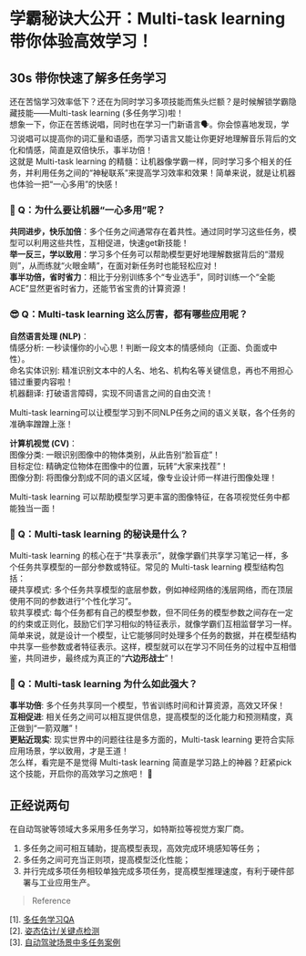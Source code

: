 # 学霸秘诀大公开：Multi-task learning 带你体验高效学习！
## 30s 带你快速了解多任务学习
还在苦恼学习效率低下？还在为同时学习多项技能而焦头烂额？是时候解锁学霸隐藏技能——Multi-task learning (多任务学习)啦！\
想象一下，你正在苦练说唱，同时也在学习一门新语言🗣️。你会惊喜地发现，学习说唱可以提高你的词汇量和语感，而学习语言又能让你更好地理解音乐背后的文化和情感，简直是双倍快乐，事半功倍！\
这就是 Multi-task learning 的精髓：让机器像学霸一样，同时学习多个相关的任务，并利用任务之间的“神秘联系”来提高学习效率和效果！简单来说，就是让机器也体验一把“一心多用”的快感！

### 🤔️ **Q**：为什么要让机器“一心多用”呢？

**共同进步，快乐加倍**：多个任务之间通常存在着共性。通过同时学习这些任务，模型可以利用这些共性，互相促进，快速get新技能！\
**举一反三，学以致用**：学习多个任务可以帮助模型更好地理解数据背后的“潜规则”，从而练就“火眼金睛”，在面对新任务时也能轻松应对！\
**事半功倍，省时省力**：相比于分别训练多个“专业选手”，同时训练一个“全能ACE”显然更省时省力，还能节省宝贵的计算资源！

### 😎 **Q**：Multi-task learning 这么厉害，都有哪些应用呢？

**自然语言处理 (NLP)**：\
情感分析: 一秒读懂你的小心思！判断一段文本的情感倾向（正面、负面或中性）。\
命名实体识别: 精准识别文本中的人名、地名、机构名等关键信息，再也不用担心错过重要内容啦！\
机器翻译: 打破语言障碍，实现不同语言之间的自由交流！

Multi-task learning可以让模型学习到不同NLP任务之间的语义关联，各个任务的准确率蹭蹭上涨！

**计算机视觉 (CV)**：\
图像分类: 一眼识别图像中的物体类别，从此告别“脸盲症”！\
目标定位: 精确定位物体在图像中的位置，玩转“大家来找茬”！\
图像分割: 将图像分割成不同的语义区域，像专业设计师一样进行图像处理！

Multi-task learning 可以帮助模型学习更丰富的图像特征，在各项视觉任务中都能独当一面！

### 🧐 **Q**：Multi-task learning 的秘诀是什么？

Multi-task learning 的核心在于“共享表示”，就像学霸们共享学习笔记一样，多个任务共享模型的一部分参数或特征。常见的 Multi-task learning 模型结构包括：\
硬共享模式: 多个任务共享模型的底层参数，例如神经网络的浅层网络，而在顶层使用不同的参数进行“个性化学习”。\
软共享模式: 每个任务都有自己的模型参数，但不同任务的模型参数之间存在一定的约束或正则化，鼓励它们学习相似的特征表示，就像学霸们互相监督学习一样。\
简单来说，就是设计一个模型，让它能够同时处理多个任务的数据，并在模型结构中共享一些参数或者特征表示。这样，模型就可以在学习不同任务的过程中互相借鉴，共同进步，最终成为真正的“**六边形战士**”！

### 🤩 **Q**：Multi-task learning 为什么如此强大？

**事半功倍**: 多个任务共享同一个模型，节省训练时间和计算资源，高效又环保！\
**互相促进**: 相关任务之间可以相互提供信息，提高模型的泛化能力和预测精度，真正做到“一箭双雕”！\
**更贴近现实**: 现实世界中的问题往往是多方面的，Multi-task learning 更符合实际应用场景，学以致用，才是王道！\
怎么样，看完是不是觉得 Multi-task learning 简直是学习路上的神器？赶紧pick这个技能，开启你的高效学习之旅吧！ 🚀

## 正经说两句
在自动驾驶等领域大多采用多任务学习，如特斯拉等视觉方案厂商。
1. 多任务之间可相互辅助，提高模型表现，高效完成环境感知等任务；
2. 多任务之间可充当正则项，提高模型泛化性能；
3. 并行完成多项任务相较单独完成多项任务，提高模型推理速度，有利于硬件部署与工业应用生产。

> Reference

[1]. [多任务学习QA](https://github.com/zihaosoog/CV-NLP-for-beginner/blob/0b98d6cb2dcc3f8439504f116e7d713f5bc2cc1f/Multi_Task/Multi-task%20survey.md)\
[2]. [姿态估计/关键点检测](https://github.com/zihaosoog/CV-NLP-for-beginner/blob/0b98d6cb2dcc3f8439504f116e7d713f5bc2cc1f/Multi_Task/Multi%20task/Pose-OD.md#multi-task)  \
[3]. [自动驾驶场景中多任务案例](https://github.com/zihaosoog/CV-NLP-for-beginner/blob/0b98d6cb2dcc3f8439504f116e7d713f5bc2cc1f/Multi_Task/Multi%20task/OmniDet.md#omnidet-surround-view-cameras-based-multi-task-visual-perception-network-for-autonomous-driving)

